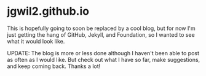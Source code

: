 jgwil2.github.io
================
This is hopefully going to soon be replaced by a cool blog, but for now I'm just getting the hang of GitHub, Jekyll, and Foundation, so I wanted to see what it would look like. 

UPDATE: The blog is more or less done although I haven't been able to post as often as I would like. But check out what I have so far, make suggestions, and keep coming back. Thanks a lot!
